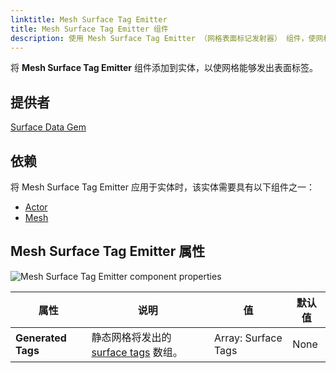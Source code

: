 ```yaml
---
linktitle: Mesh Surface Tag Emitter
title: Mesh Surface Tag Emitter 组件
description: 使用 Mesh Surface Tag Emitter （网格表面标记发射器） 组件，使网格能够在 Open 3D Engine （O3DE） 关卡中发射表面标记。
---
```


将 **Mesh Surface Tag Emitter** 组件添加到实体，以使网格能够发出表面标签。

## 提供者

[Surface Data Gem](/docs/user-guide/gems/reference/environment/surface-data)

## 依赖

将 Mesh Surface Tag Emitter 应用于实体时，该实体需要具有以下组件之一：

- [Actor](../animation/actor)
- [Mesh](../atom/mesh)

## Mesh Surface Tag Emitter 属性

![Mesh Surface Tag Emitter component properties](/images/user-guide/components/reference/surface-data/mesh-surface-tag-emitter-component.png)

| 属性 | 说明 | 值 | 默认值 |
|-|-|-|-|
| **Generated Tags** | 静态网格将发出的 [surface tags](/docs/user-guide/gems/reference/environment/surface-data) 数组。 | Array: Surface Tags | None |
